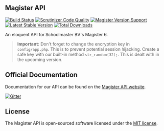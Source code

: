 ## Magister API
[![Build Status](https://scrutinizer-ci.com/g/Stanvk/Magister/badges/build.png?b=master)](https://scrutinizer-ci.com/g/Stanvk/Magister/build-status/master)
[![Scrutinizer Code Quality](https://scrutinizer-ci.com/g/Stanvk/Magister/badges/quality-score.png?b=master)](https://scrutinizer-ci.com/g/Stanvk/Magister/?branch=master)
[![Magister Version Support](https://img.shields.io/badge/Magister-6.1.7-brightgreen.svg)](https://packagist.org/packages/stanvk/magister)
[![Latest Stable Version](https://poser.pugx.org/stanvk/magister/v/stable.svg)](https://packagist.org/packages/stanvk/magister)
[![Total Downloads](https://poser.pugx.org/stanvk/magister/downloads)](https://packagist.org/packages/stanvk/magister)

An eloquent API for Schoolmaster BV's Magister 6.

> **Important:** Don't forget to change the encryption key in `config/app.php`. This is to prevent potential session hijacking. Create a safe key with our built-in method `str_random(32);`. This is dealt with in the upcoming version.

## Official Documentation

Documentation for our API can be found on the [Magister API website](http://www.magister-api.nl).

[![Gitter](https://badges.gitter.im/Join%20Chat.svg)](https://gitter.im/Stanvk/Magister?utm_source=badge&utm_medium=badge&utm_campaign=pr-badge)


## License

The Magister API is open-sourced software licensed under the [MIT license](http://opensource.org/licenses/MIT).
